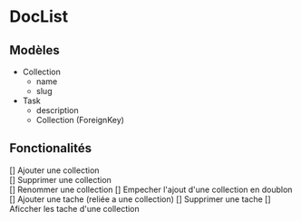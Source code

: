 # DocList 

 

## Modèles 
- Collection 
    - name
    - slug
- Task
    - description
    - Collection (ForeignKey)


## Fonctionalités
[] Ajouter une collection  
[] Supprimer une collection  
[] Renommer une collection
[] Empecher l'ajout d'une collection en doublon  
[] Ajouter une tache (reliée a une collection)
[] Supprimer une tache 
[] Aficcher les tache d'une collection  